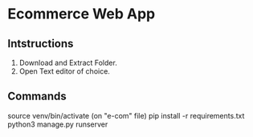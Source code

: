 # Ecommerce Web App

## Intstructions 

1. Download and Extract Folder.
2. Open Text editor of choice.

## Commands
source venv/bin/activate (on "e-com" file)
pip install -r requirements.txt
python3 manage.py runserver